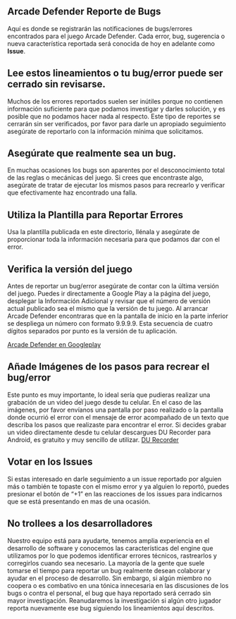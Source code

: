 ## Arcade Defender Reporte de Bugs

Aquí es donde se registrarán las notificaciones de bugs/errores encontrados para el juego Arcade Defender. Cada error, bug, sugerencia o nueva característica reportada será conocida de hoy en adelante como **Issue**.

## Lee estos lineamientos o tu bug/error puede ser cerrado sin revisarse.

Muchos de los errores reportados suelen ser inútiles porque no contienen información suficiente para que podamos investigar y darles solución, y es posible que no podamos hacer nada al respecto. Este tipo de reportes se cerrarán sin ser verificados, por favor para darle un apropiado seguimiento asegúrate de reportarlo con la información mínima que solicitamos.

## Asegúrate que realmente sea un bug.

En muchas ocasiones los bugs son aparentes por el desconocimiento total de las reglas o mecánicas del juego. Si crees que encontraste algo, asegúrate de tratar de ejecutar los mismos pasos para recrearlo y verificar que efectivamente haz encontrado una falla.

## Utiliza la Plantilla para Reportar Errores
Usa la plantilla publicada en este directorio, llénala y asegúrate de proporcionar toda la información necesaria para que podamos dar con el error.

## Verifica la versión del juego

Antes de reportar un bug/error asegúrate de contar con la última versión del juego. Puedes ir directamente a Google Play a la página del juego, desplegar la Información Adicional y revisar que el número de versión actual publicado sea el mismo que la versión de tu juego. Al arrancar Arcade Defender encontraras que en la pantalla de inicio en la parte inferior se despliega un número con formato 9.9.9.9. Esta secuencia de cuatro dígitos separados por punto es la versión de tu aplicación.

[Arcade Defender en Googleplay 
](https://play.google.com/store/apps/details?id=com.ppstudio.galaxyshipdefender)

## Añade Imágenes de los pasos para recrear el bug/error

Este punto es muy importante, lo ideal sería que pudieras realizar una grabación de un video del juego desde tu celular. En el caso de las imágenes, por favor envíanos una pantalla por paso realizado o la pantalla donde ocurrió el error con el mensaje de error acompañado de un texto que describa los pasos que realizaste para encontrar el error. Si decides grabar un video directamente desde tu celular descargues DU Recorder para Android, es gratuito y muy sencillo de utilizar.
[DU Recorder
](https://play.google.com/store/apps/details?id=com.duapps.recorder) 

## Votar en los Issues

Si estas interesado en darle seguimiento a un issue reportado por alguien más o también te topaste con el mismo error y ya alguien lo reportó, puedes presionar el botón de “+1” en las reacciones de los issues para indicarnos que se está presentando en mas de una ocasión.

## No trollees a los desarrolladores

Nuestro equipo está para ayudarte, tenemos amplia experiencia en el desarrollo de software y conocemos las características del engine que utilizamos por lo que podemos identificar errores técnicos, rastrearlos y corregirlos cuando sea necesario. La mayoría de la gente que suele tomarse el tiempo para reportar un bug realmente desean colaborar y ayudar en el proceso de desarrollo. Sin embargo, si algún miembro no coopera o es combativo en una tónica innecesaria en las discusiones de los bugs o contra el personal, el bug que haya reportado será cerrado sin mayor investigación. Reanudaremos la investigación si algún otro jugador reporta nuevamente ese bug siguiendo los lineamientos aquí descritos.
